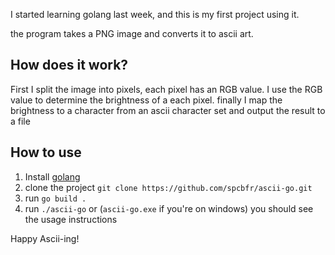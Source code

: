 I started learning golang last week, and this is my first project using it.

the program takes a PNG image and converts it to ascii art.

## How does it work?

First I split the image into pixels, each pixel has an RGB value. I use the RGB value to determine the brightness of a each pixel. finally I map the brightness to a character from an ascii character set and output the result to a file

## How to use

1. Install [golang](https://go.dev/doc/install)
2. clone the project `git clone https://github.com/spcbfr/ascii-go.git`
3. run `go build .`
4. run `./ascii-go` or (`ascii-go.exe` if you're on windows) you should see the usage instructions

Happy Ascii-ing!
